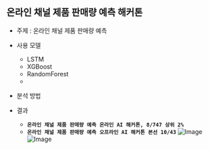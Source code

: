 ## 온라인 채널 제품 판매량 예측 해커톤
- 주제 : 온라인 채널 제품 판매량 예측

- 사용 모델
    - LSTM
    - XGBoost
    - RandomForest
    - 
- 분석 방법




- 결과
  - **`온라인 채널 제품 판매량 예측 온라인 AI 해커톤, 8/747 상위 2%`**
  - **`온라인 채널 제품 판매량 예측 오프라인 AI 해커톤 본선 10/43`**
![Image](https://github.com/user-attachments/assets/e0c222f7-70eb-4327-ae0f-575025e7d6e6)
![Image](https://github.com/user-attachments/assets/eec55a87-e392-4c8f-86f2-c54ccaaab2e8)
